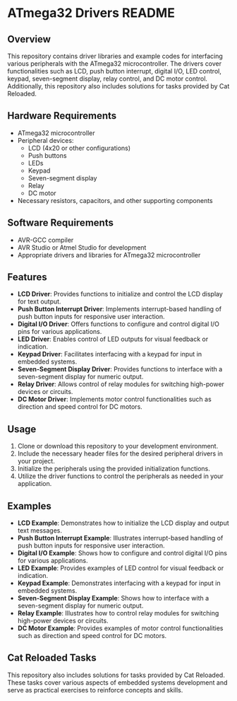 # ATmega32 Drivers README

## Overview
This repository contains driver libraries and example codes for interfacing various peripherals with the ATmega32 microcontroller. The drivers cover functionalities such as LCD, push button interrupt, digital I/O, LED control, keypad, seven-segment display, relay control, and DC motor control. Additionally, this repository also includes solutions for tasks provided by Cat Reloaded.

## Hardware Requirements
- ATmega32 microcontroller
- Peripheral devices:
  - LCD (4x20 or other configurations)
  - Push buttons
  - LEDs
  - Keypad
  - Seven-segment display
  - Relay
  - DC motor
- Necessary resistors, capacitors, and other supporting components

## Software Requirements
- AVR-GCC compiler
- AVR Studio or Atmel Studio for development
- Appropriate drivers and libraries for ATmega32 microcontroller

## Features
- **LCD Driver**: Provides functions to initialize and control the LCD display for text output.
- **Push Button Interrupt Driver**: Implements interrupt-based handling of push button inputs for responsive user interaction.
- **Digital I/O Driver**: Offers functions to configure and control digital I/O pins for various applications.
- **LED Driver**: Enables control of LED outputs for visual feedback or indication.
- **Keypad Driver**: Facilitates interfacing with a keypad for input in embedded systems.
- **Seven-Segment Display Driver**: Provides functions to interface with a seven-segment display for numeric output.
- **Relay Driver**: Allows control of relay modules for switching high-power devices or circuits.
- **DC Motor Driver**: Implements motor control functionalities such as direction and speed control for DC motors.

## Usage
1. Clone or download this repository to your development environment.
2. Include the necessary header files for the desired peripheral drivers in your project.
3. Initialize the peripherals using the provided initialization functions.
4. Utilize the driver functions to control the peripherals as needed in your application.

## Examples
- **LCD Example**: Demonstrates how to initialize the LCD display and output text messages.
- **Push Button Interrupt Example**: Illustrates interrupt-based handling of push button inputs for responsive user interaction.
- **Digital I/O Example**: Shows how to configure and control digital I/O pins for various applications.
- **LED Example**: Provides examples of LED control for visual feedback or indication.
- **Keypad Example**: Demonstrates interfacing with a keypad for input in embedded systems.
- **Seven-Segment Display Example**: Shows how to interface with a seven-segment display for numeric output.
- **Relay Example**: Illustrates how to control relay modules for switching high-power devices or circuits.
- **DC Motor Example**: Provides examples of motor control functionalities such as direction and speed control for DC motors.

## Cat Reloaded Tasks
This repository also includes solutions for tasks provided by Cat Reloaded. These tasks cover various aspects of embedded systems development and serve as practical exercises to reinforce concepts and skills.
